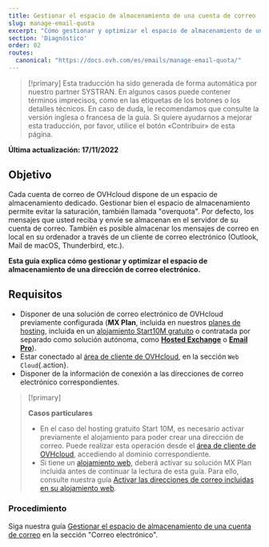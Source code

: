 ```yaml
---
title: Gestionar el espacio de almacenamiento de una cuenta de correo
slug: manage-email-quota
excerpt: "Cómo gestionar y optimizar el espacio de almacenamiento de una dirección de correo"
section: 'Diagnóstico'
order: 02
routes:
  canonical: "https://docs.ovh.com/es/emails/manage-email-quota/"
---
```


> [!primary]
> Esta traducción ha sido generada de forma automática por nuestro partner SYSTRAN. En algunos casos puede contener términos imprecisos, como en las etiquetas de los botones o los detalles técnicos. En caso de duda, le recomendamos que consulte la versión inglesa o francesa de la guía. Si quiere ayudarnos a mejorar esta traducción, por favor, utilice el botón «Contribuir» de esta página.
>

**Última actualización: 17/11/2022**

## Objetivo

Cada cuenta de correo de OVHcloud dispone de un espacio de almacenamiento dedicado. Gestionar bien el espacio de almacenamiento permite evitar la saturación, también llamada "overquota". Por defecto, los mensajes que usted reciba y envíe se almacenan en el servidor de su cuenta de correo. También es posible almacenar los mensajes de correo en local en su ordenador a través de un cliente de correo electrónico (Outlook, Mail de macOS, Thunderbird, etc.).

**Esta guía explica cómo gestionar y optimizar el espacio de almacenamiento de una dirección de correo electrónico.**

## Requisitos

- Disponer de una solución de correo electrónico de OVHcloud previamente configurada (**MX Plan**, incluida en nuestros [planes de hosting](https://www.ovhcloud.com/es-es/web-hosting/), incluida en un [alojamiento Start10M gratuito](https://www.ovhcloud.com/es-es/domains/free-web-hosting/) o contratada por separado como solución autónoma, como [**Hosted Exchange**](https://www.ovhcloud.com/es-es/emails/hosted-exchange/) o [**Email Pro**](https://www.ovhcloud.com/es-es/emails/email-pro/)).
- Estar conectado al [área de cliente de OVHcloud](https://www.ovh.com/auth/?action=gotomanager&from=https://www.ovh.es/&ovhSubsidiary=es), en la sección `Web Cloud`{.action}.
- Disponer de la información de conexión a las direcciones de correo electrónico correspondientes.

> [!primary]
>
> **Casos particulares**
>
> - En el caso del hosting gratuito Start 10M, es necesario activar previamente el alojamiento para poder crear una dirección de correo. Puede realizar esta operación desde el [área de cliente de OVHcloud](https://www.ovh.com/auth/?action=gotomanager&from=https://www.ovh.es/&ovhSubsidiary=es), accediendo al dominio correspondiente.
> - Si tiene un [alojamiento web](https://www.ovhcloud.com/es-es/web-hosting/), deberá activar su solución MX Plan incluida antes de continuar la lectura de esta guía. Para ello, consulte nuestra guía [Activar las direcciones de correo incluidas en su alojamiento web](https://docs.ovh.com/es/hosting/activar-correo-hosting-web/).

### Procedimiento <a name="instructions"></a>

Siga nuestra guía [Gestionar el espacio de almacenamiento de una cuenta de correo](https://docs.ovh.com/es/emails/manage-email-quota/) en la sección "Correo electrónico".